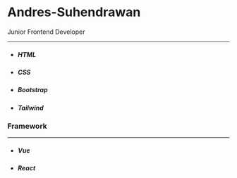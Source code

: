 # Andres-Suhendrawan
Junior Frontend Developer
<hr>
<ul>
  <li>
    <h5>HTML</h5>
  </li>
   <li>
    <h5>CSS</h5>
  </li>
  <li>
    <h5>Bootstrap</h5>
  </li>
  <li>
    <h5>Tailwind</h5>
  </li>
</ul>
<h3>Framework</h3>
<hr>
<ul>
  <li>
    <h5>Vue</h5>
  </li>
   <li>
    <h5>React</h5>
  </li>
</ul>


